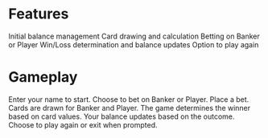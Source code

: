 # Features
Initial balance management
Card drawing and calculation
Betting on Banker or Player
Win/Loss determination and balance updates
Option to play again

# Gameplay
Enter your name to start.
Choose to bet on Banker or Player.
Place a bet.
Cards are drawn for Banker and Player.
The game determines the winner based on card values.
Your balance updates based on the outcome.
Choose to play again or exit when prompted.
